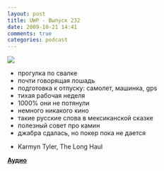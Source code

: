 ```yaml
---
layout: post
title: UWP - Выпуск 232
date: 2009-10-21 14:41
comments: true
categories: podcast
---
```

![](https://podcast.umputun.com/images/uwp/uwp232.jpg)


- прогулка по свалке
- почти говорящая лошадь
- подготовка к отпуску: самолет, машинка, gps
- тихая рабочая неделя
- 1000% они не потянули
- немного никакого кино
- такие русские слова в мексиканской сказке
- полезный совет про камин
- джабра сдалась, но покер пока не дается


* Karmyn Tyler, The Long Haul

[**Аудио**](http://archive.rucast.net/uwp/media/ump_podcast232.mp3)
<audio src="http://archive.rucast.net/uwp/media/ump_podcast232.mp3" preload="none">
